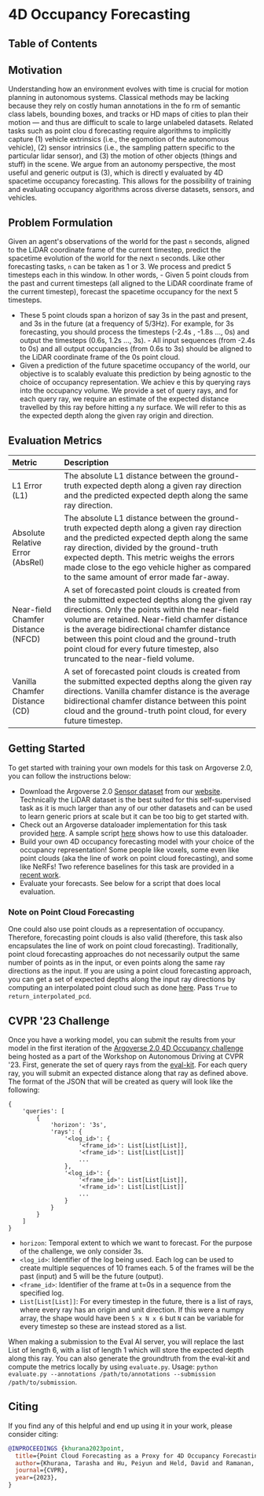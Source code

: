 # 4D Occupancy Forecasting
                                                
## Table of Contents                                                                            
                                                                                                
<!-- toc -->           
                                                
## Motivation                
                                                                                                
Understanding how an environment evolves with time is crucial for motion planning in autonomous systems. Classical methods may be lacking because they rely on costly human annotations in the fo
rm of semantic class labels, bounding boxes, and tracks or HD maps of cities to plan their motion — and thus are difficult to scale to large unlabeled datasets. Related tasks such as point clou
d forecasting require algorithms to implicitly capture (1) vehicle extrinsics (i.e., the egomotion of the autonomous vehicle), (2) sensor intrinsics (i.e., the sampling pattern specific to the 
particular lidar sensor), and (3) the motion of other objects (things and stuff) in the scene. We argue from an autonomy perspective, the most useful and generic output is (3), which is directl
y evaluated by 4D spacetime occupancy forecasting. This allows for the possibility of training and evaluating occupancy algorithms across diverse datasets, sensors, and vehicles.
                                                
                                                
## Problem Formulation
                                                                                                                                                                                                 
Given an agent's observations of the world for the past `n` seconds, aligned to the LiDAR coordinate frame of the current timestep, predict the spacetime evolution of the world for the next `n`
 seconds. Like other forecasting tasks, `n` can be taken as 1 or 3. We process and predict 5 timesteps each in this window. In other words,
                                                                                                                                                                                                 - Given 5 point clouds from the past and current timesteps (all aligned to the LiDAR coordinate frame of the current timestep), forecast the spacetime occupancy for the next 5 timesteps.
- These 5 point clouds span a horizon of say 3s in the past and present, and 3s in the future (at a frequency of 5/3Hz). For example, for 3s forecasting, you should process the timesteps (-2.4s
, -1.8s ..., 0s) and output the timesteps (0.6s, 1.2s ..., 3s).                                                                                                                                  - All input sequences (from -2.4s to 0s) and all output occupancies (from 0.6s to 3s) should be aligned to the LiDAR coordinate frame of the 0s point cloud.                               
- Given a prediction of the future spacetime occupancy of the world, our objective is to scalably evaluate this prediction by being agnostic to the choice of occupancy representation. We achiev
e this by querying rays into the occupancy volume. We provide a set of query rays, and for each query ray, we require an estimate of the expected distance travelled by this ray before hitting a
ny surface. We will refer to this as the expected depth along the given ray origin and direction.

                                                
## Evaluation Metrics            
                                                                                                
| **Metric** | **Description** |                                                                
|:-----------------|:----------------|
| L1 Error (L1) | The absolute L1 distance between the ground-truth expected depth along a given ray direction and the predicted expected depth along the same ray direction. |
| Absolute Relative Error (AbsRel) | The absolute L1 distance between the ground-truth expected depth along a given ray direction and the predicted expected depth along the same ray direction, divided by the ground-truth expected depth. This metric weighs the errors made close to the ego vehicle higher as compared to the same amount of error made far-away. |
| Near-field Chamfer Distance (NFCD) | A set of forecasted point clouds is created from the submitted expected depths along the given ray directions. Only the points within the near-field volume are retained. Near-field chamfer distance is the average bidirectional chamfer distance between this point cloud and the ground-truth point cloud for every future timestep, also truncated to the near-field volume. |
| Vanilla Chamfer Distance (CD) | A set of forecasted point clouds is created from the submitted expected depths along the given ray directions. Vanilla chamfer distance is the average bidirectional chamfer distance between this point cloud and the ground-truth point cloud, for every future timestep. |


## Getting Started

To get started with training your own models for this task on Argoverse 2.0, you can follow the instructions below:

- Download the Argoverse 2.0 [Sensor dataset](https://www.argoverse.org/av2.html#sensor-link) from our [website](https://www.argoverse.org/index.html). Technically the LiDAR dataset is the best suited for this self-supervised task as it is much larger than any of our other datasets and can be used to learn generic priors at scale but it can be too big to get started with.
- Check out an Argoverse dataloader implementation for this task provided [here](https://github.com/tarashakhurana/4d-occ-forecasting/blob/main/cvpr23-evalkit/data/av2.py). A sample script [here](https://github.com/tarashakhurana/4d-occ-forecasting/blob/main/cvpr23-evalkit/load_sequences.py) shows how to use this dataloader.
- Build your own 4D occupancy forecasting model with your choice of the occupancy representation! Some people like voxels, some even like point clouds (aka the line of work on point cloud forecasting), and some like NeRFs! Two reference baselines for this task are provided in a [recent work](https://github.com/tarashakhurana/4d-occ-forecasting).
- Evaluate your forecasts. See below for a script that does local evaluation.


### Note on Point Cloud Forecasting

One could also use point clouds as a representation of occupancy. Therefore, forecasting point clouds is also valid (therefore, this task also encapsulates the line of work on point cloud forecasting). Traditionally, point cloud forecasting approaches do not necessarily output the same number of points as in the input, or even points along the same ray directions as the input. If you are using a point cloud forecasting approach, you can get a set of expected depths along the input ray directions by computing an interpolated point cloud such as done [here](https://github.com/tarashakhurana/4d-occ-forecasting/blob/74549e2066d3f77aa2122f46fc30502b4d4bfbf9/utils/evaluation.py#L225). Pass `True` to `return_interpolated_pcd`.


## CVPR '23 Challenge

Once you have a working model, you can submit the results from your model in the first iteration of the [Argoverse 2.0 4D Occupancy challenge](https://eval.ai/web/challenges/challenge-page/1977/overview) being hosted as a part of the Workshop on Autonomous Driving at CVPR '23. First, generate the set of query rays from the [eval-kit](https://github.com/tarashakhurana/4d-occ-forecasting/tree/main/cvpr23-evalkit). For each query ray, you will submit an expected distance along that ray as defined above. The format of the JSON that will be created as query will look like the following:

```
{
    'queries': [
        {
            'horizon': '3s',
            'rays': {
                '<log_id>': {
                    '<frame_id>': List[List[List]],
                    '<frame_id>': List[List[List]]
                    ...
                },
                '<log_id>': {
                    '<frame_id>': List[List[List]],
                    '<frame_id>': List[List[List]]
                    ...
                }
            }
        }
    ]
}
```
- `horizon`: Temporal extent to which we want to forecast. For the purpose of the challenge, we only consider 3s.
- `<log_id>`: Identifier of the log being used. Each log can be used to create multiple sequences of 10 frames each. 5 of the frames will be the past (input) and 5 will be the future (output).
- `<frame_id>`: Identifier of the frame at t=0s in a sequence from the specified log.
- `List[List[List]]`: For every timestep in the future, there is a list of rays, where every ray has an origin and unit direction. If this were a numpy array, the shape would have been `5 x N x 6` but `N` can be variable for every timestep so these are instead stored as a list.

When making a submission to the Eval AI server, you will replace the last List of length 6, with a list of length 1 which will store the expected depth along this ray. You can also generate the groundtruth from the eval-kit and compute the metrics locally by using `evaluate.py`. Usage: ```python evaluate.py --annotations /path/to/annotations --submission /path/to/submission```.

## Citing
If you find any of this helpful and end up using it in your work, please consider citing:

```BibTeX
@INPROCEEDINGS {khurana2023point,
  title={Point Cloud Forecasting as a Proxy for 4D Occupancy Forecasting},
  author={Khurana, Tarasha and Hu, Peiyun and Held, David and Ramanan, Deva},
  journal={CVPR},
  year={2023},
}
```
